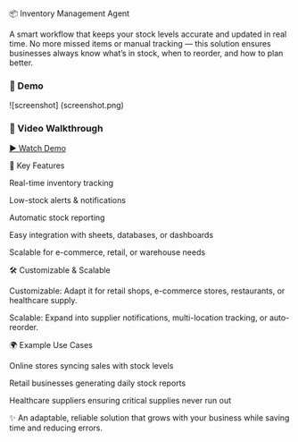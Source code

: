 📦 Inventory Management Agent

A smart workflow that keeps your stock levels accurate and updated in real time. No more missed items or manual tracking — this solution ensures businesses always know what’s in stock, when to reorder, and how to plan better.

### 📸 Demo
![screenshot] (screenshot.png)

### 🎥 Video Walkthrough
[▶ Watch Demo](https://youtube.com/unlisted-link)

🔑 Key Features

Real-time inventory tracking

Low-stock alerts & notifications

Automatic stock reporting

Easy integration with sheets, databases, or dashboards

Scalable for e-commerce, retail, or warehouse needs

🛠️ Customizable & Scalable

Customizable: Adapt it for retail shops, e-commerce stores, restaurants, or healthcare supply.

Scalable: Expand into supplier notifications, multi-location tracking, or auto-reorder.

🌍 Example Use Cases

Online stores syncing sales with stock levels

Retail businesses generating daily stock reports

Healthcare suppliers ensuring critical supplies never run out

✨ An adaptable, reliable solution that grows with your business while saving time and reducing errors.

